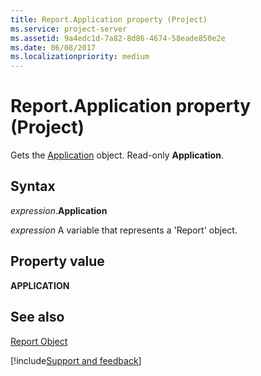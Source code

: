 ```yaml
---
title: Report.Application property (Project)
ms.service: project-server
ms.assetid: 9a4edc1d-7a82-8d86-4674-58eade850e2e
ms.date: 06/08/2017
ms.localizationpriority: medium
---
```



# Report.Application property (Project)
Gets the [Application](Project.Application.md) object. Read-only **Application**.

## Syntax

_expression_.**Application**

_expression_ A variable that represents a 'Report' object.


## Property value

 **APPLICATION**


## See also


[Report Object](Project.report.md)

[!include[Support and feedback](~/includes/feedback-boilerplate.md)]